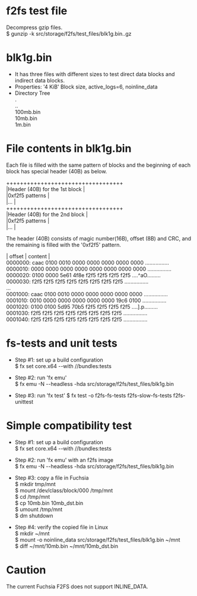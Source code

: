 f2fs test file
==============
Decompress gzip files.  
$ gunzip -k src/storage/f2fs/test_files/blk1g.bin..gz  

blk1g.bin
=============
* It has three files with different sizes to test direct data blocks and indirect data blocks.
* Properties: '4 KiB' Block size, active_logs=6, noinline_data
* Directory Tree  
.  
..  
100mb.bin  
10mb.bin  
1m.bin  

File contents in blk1g.bin
==========================
Each file is filled with the same pattern of blocks and
the beginning of each block has special header (40B) as below.
  
++++++++++++++++++++++++++++++++++  
|Header (40B) for the 1st block  |  
|0xf2f5 patterns                 |  
|...                             |  
++++++++++++++++++++++++++++++++++  
|Header (40B) for the 2nd block  |  
|0xf2f5 patterns                 |  
|...                             |  
  
The header (40B) consists of magic number(16B), offset (8B) and CRC, and  
the remaining is filled with the '0xf2f5' pattern.  
  
| offset  | content          |  
0000000: caac 0100 0010 0000 0000 0000 0000 0000  ................  
0000010: 0000 0000 0000 0000 0000 0000 0000 0000  ................  
0000020: 0100 0000 5e61 4f8e f2f5 f2f5 f2f5 f2f5  ....^aO.........  
0000030: f2f5 f2f5 f2f5 f2f5 f2f5 f2f5 f2f5 f2f5  ................  
...  
0001000: caac 0100 0010 0000 0000 0000 0000 0000  ................  
0001010: 0010 0000 0000 0000 0000 0000 19c6 0100  ................  
0001020: 0100 0100 5d95 70b5 f2f5 f2f5 f2f5 f2f5  ....].p.........  
0001030: f2f5 f2f5 f2f5 f2f5 f2f5 f2f5 f2f5 f2f5  ................  
0001040: f2f5 f2f5 f2f5 f2f5 f2f5 f2f5 f2f5 f2f5  ................  

fs-tests and unit tests
======================================
* Step #1: set up a build configuration  
$ fx set core.x64 --with //bundles:tests  
  
* Step #2: run 'fx emu'  
$ fx emu -N --headless -hda src/storage/f2fs/test_files/blk1g.bin  
  
* Step #3: run 'fx test'
$ fx test -o f2fs-fs-tests f2fs-slow-fs-tests f2fs-unittest  

Simple compatibility test
==================================
* Step #1: set up a build configuration  
$ fx set core.x64 --with //bundles:tests  
  
* Step #2: run 'fx emu' with an f2fs image  
$ fx emu -N --headless -hda src/storage/f2fs/test_files/blk1g.bin  
  
* Step #3: copy a file in Fuchsia  
$ mkdir tmp/mnt  
$ mount /dev/class/block/000 /tmp/mnt  
$ cd /tmp/mnt  
$ cp 10mb.bin 10mb_dst.bin  
$ umount /tmp/mnt  
$ dm shutdown  

* Step #4: verify the copied file in Linux  
$ mkdir ~/mnt  
$ mount -o noinline_data src/storage/f2fs/test_files/blk1g.bin ~/mnt  
$ diff ~/mnt/10mb.bin ~/mnt/10mb_dst.bin  
  
Caution
========
The current Fuchsia F2FS does not support INLINE_DATA.  
